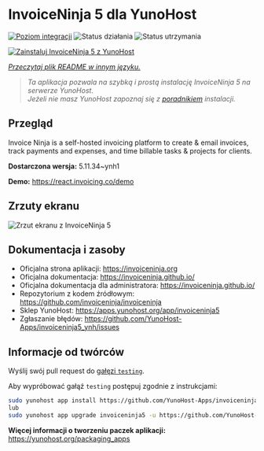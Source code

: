 <!--
To README zostało automatycznie wygenerowane przez <https://github.com/YunoHost/apps/tree/master/tools/readme_generator>
Nie powinno być ono edytowane ręcznie.
-->

# InvoiceNinja 5 dla YunoHost

[![Poziom integracji](https://apps.yunohost.org/badge/integration/invoiceninja5)](https://ci-apps.yunohost.org/ci/apps/invoiceninja5/)
![Status działania](https://apps.yunohost.org/badge/state/invoiceninja5)
![Status utrzymania](https://apps.yunohost.org/badge/maintained/invoiceninja5)

[![Zainstaluj InvoiceNinja 5 z YunoHost](https://install-app.yunohost.org/install-with-yunohost.svg)](https://install-app.yunohost.org/?app=invoiceninja5)

*[Przeczytaj plik README w innym języku.](./ALL_README.md)*

> *Ta aplikacja pozwala na szybką i prostą instalację InvoiceNinja 5 na serwerze YunoHost.*  
> *Jeżeli nie masz YunoHost zapoznaj się z [poradnikiem](https://yunohost.org/install) instalacji.*

## Przegląd

Invoice Ninja is a self-hosted invoicing platform to create & email invoices, track payments and expenses, and time billable tasks & projects for clients.


**Dostarczona wersja:** 5.11.34~ynh1

**Demo:** <https://react.invoicing.co/demo>

## Zrzuty ekranu

![Zrzut ekranu z InvoiceNinja 5](./doc/screenshots/Create-Invoices-in-Seconds.png)

## Dokumentacja i zasoby

- Oficjalna strona aplikacji: <https://invoiceninja.org>
- Oficjalna dokumentacja: <https://invoiceninja.github.io/>
- Oficjalna dokumentacja dla administratora: <https://invoiceninja.github.io/>
- Repozytorium z kodem źródłowym: <https://github.com/invoiceninja/invoiceninja>
- Sklep YunoHost: <https://apps.yunohost.org/app/invoiceninja5>
- Zgłaszanie błędów: <https://github.com/YunoHost-Apps/invoiceninja5_ynh/issues>

## Informacje od twórców

Wyślij swój pull request do [gałęzi `testing`](https://github.com/YunoHost-Apps/invoiceninja5_ynh/tree/testing).

Aby wypróbować gałąź `testing` postępuj zgodnie z instrukcjami:

```bash
sudo yunohost app install https://github.com/YunoHost-Apps/invoiceninja5_ynh/tree/testing --debug
lub
sudo yunohost app upgrade invoiceninja5 -u https://github.com/YunoHost-Apps/invoiceninja5_ynh/tree/testing --debug
```

**Więcej informacji o tworzeniu paczek aplikacji:** <https://yunohost.org/packaging_apps>
